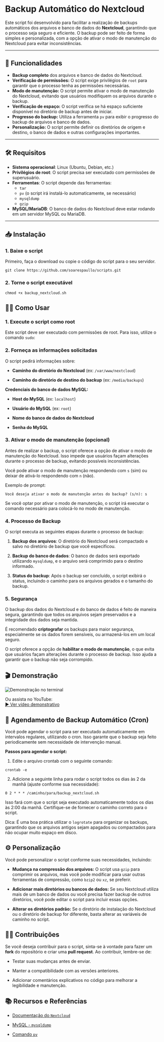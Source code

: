 # Backup Automático do Nextcloud

Este script foi desenvolvido para facilitar a realização de backups automáticos dos arquivos e banco de dados do **Nextcloud**, garantindo que o processo seja seguro e eficiente. O backup pode ser feito de forma simples e personalizada, com a opção de ativar o modo de manutenção do Nextcloud para evitar inconsistências.

---

## 🚀 Funcionalidades

- **Backup completo** dos arquivos e banco de dados do Nextcloud.
- **Verificação de permissões:** O script exige privilégios de `root` para garantir que o processo tenha as permissões necessárias.
- **Modo de manutenção:** O script permite ativar o modo de manutenção do Nextcloud, evitando que usuários modifiquem os arquivos durante o backup.
- **Verificação de espaço:** O script verifica se há espaço suficiente disponível no diretório de backup antes de iniciar.
- **Progresso do backup:** Utiliza a ferramenta `pv` para exibir o progresso do backup de arquivos e banco de dados.
- **Personalização:** O script permite definir os diretórios de origem e destino, o banco de dados e outras configurações importantes.

---

## 🛠️ Requisitos

- **Sistema operacional**: Linux (Ubuntu, Debian, etc.)
- **Privilégios de root**: O script precisa ser executado com permissões de superusuário.
- **Ferramentas**: O script depende das ferramentas:
  - `tar`
  - `pv` (o script irá instalá-lo automaticamente, se necessário)
  - `mysqldump`
  - `gzip`
- **MySQL/MariaDB**: O banco de dados do Nextcloud deve estar rodando em um servidor MySQL ou MariaDB.

---

## 📥 Instalação

### 1. Baixe o script

Primeiro, faça o download ou copie o código do script para o seu servidor.

```
git clone https://github.com/soarespaullo/scripts.git
```
### 2. Torne o script executável

```
chmod +x backup_nextcloud.sh
```
## 🏃‍♂️ Como Usar

### 1. Execute o script como root

Este script deve ser executado com permissões de root. Para isso, utilize o comando `sudo`:

### 2. Forneça as informações solicitadas

O script pedirá informações sobre:

- **Caminho do diretório do Nextcloud** (ex: `/var/www/nextcloud`)

- **Caminho do diretório de destino do backup** (ex: `/media/backups`)

**Credenciais do banco de dados MySQL:**

- **Host do MySQL** (ex: `localhost`)

- **Usuário do MySQL** (ex: `root`)

- **Nome do banco de dados do Nextcloud**

- **Senha do MySQL**

### 3. Ativar o modo de manutenção (opcional)

Antes de realizar o backup, o script oferece a opção de ativar o modo de manutenção do Nextcloud. Isso impede que usuários façam alterações durante o processo de backup, evitando possíveis inconsistências.

Você pode ativar o modo de manutenção respondendo com `s` (sim) ou deixar de ativá-lo respondendo com `n` (não).

Exemplo de prompt:

```
Você deseja ativar o modo de manutenção antes do backup? (s/n): s
```
Se você optar por ativar o modo de manutenção, o script irá executar o comando necessário para colocá-lo no modo de manutenção.

### 4. Processo de Backup

O script executa as seguintes etapas durante o processo de backup:

1. **Backup dos arquivos**: O diretório do Nextcloud será compactado e salvo no diretório de backup que você especificou.

2. **Backup do banco de dados**: O banco de dados será exportado utilizando `mysqldump`, e o arquivo será comprimido para o destino informado.

3. **Status do backup**: Após o backup ser concluído, o script exibirá o status, incluindo o caminho para os arquivos gerados e o tamanho do backup.

### 5. Segurança
O backup dos dados do Nextcloud e do banco de dados é feito de maneira segura, garantindo que todos os arquivos sejam preservados e a integridade dos dados seja mantida.

É recomendado **criptografar** os backups para maior segurança, especialmente se os dados forem sensíveis, ou armazená-los em um local seguro.

O script oferece a opção de **habilitar o modo de manutenção**, o que evita que usuários façam alterações durante o processo de backup. Isso ajuda a garantir que o backup não seja corrompido.

## 🎬 Demonstração

![Demonstração no terminal](assets/nextcloud-backup-demo.gif)

Ou assista no YouTube:  
[▶ Ver vídeo demonstrativo](https://www.youtube.com/watch?v=ID_DO_VIDEO)

## 🔄 Agendamento de Backup Automático (Cron)

Você pode agendar o script para ser executado automaticamente em intervalos regulares, utilizando o cron. Isso garante que o backup seja feito periodicamente sem necessidade de intervenção manual.

**Passos para agendar o script:**

1. Edite o arquivo crontab com o seguinte comando:

```
crontab -e
```

2. Adicione a seguinte linha para rodar o script todos os dias às 2 da manhã (ajuste conforme sua necessidade):

```
0 2 * * * /caminho/para/backup_nextcloud.sh
```

Isso fará com que o script seja executado automaticamente todos os dias às 2:00 da manhã. Certifique-se de fornecer o caminho correto para o script.

Dica: É uma boa prática utilizar o `logrotate` para organizar os backups, garantindo que os arquivos antigos sejam apagados ou compactados para não ocupar muito espaço em disco.

## ⚙️ Personalização

Você pode personalizar o script conforme suas necessidades, incluindo:

- **Mudança na compressão dos arquivos:** O script usa `gzip` para comprimir os arquivos, mas você pode modificar para usar outras ferramentas de compressão, como `bzip2` ou `xz`, se preferir.

- **Adicionar mais diretórios ou bancos de dados:** Se seu Nextcloud utiliza mais de um banco de dados ou você precisa fazer backup de outros diretórios, você pode editar o script para incluir essas opções.

- **Alterar os diretórios padrão:** Se o diretório de instalação do Nextcloud ou o diretório de backup for diferente, basta alterar as variáveis de caminho no script.

## 🧑‍💻 Contribuições

Se você deseja contribuir para o script, sinta-se à vontade para fazer um **fork** do repositório e criar uma **pull request**. Ao contribuir, lembre-se de:

- Testar suas mudanças antes de enviar.

- Manter a compatibilidade com as versões anteriores.

- Adicionar comentários explicativos no código para melhorar a legibilidade e manutenção.

## 📚 Recursos e Referências

- [Documentação do `Nextcloud`](https://docs.nextcloud.com/)

- [MySQL - `mysqldump`](https://dev.mysql.com/doc/refman/8.0/en/mysqldump.html) 

- [Comando `pv`](https://linux.die.net/man/1/pv)
